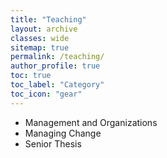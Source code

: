 ```yaml
---
title: "Teaching"
layout: archive
classes: wide
sitemap: true
permalink: /teaching/
author_profile: true
toc: true
toc_label: "Category"
toc_icon: "gear"
---
```


- Management and Organizations
- Managing Change
- Senior Thesis
